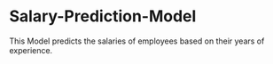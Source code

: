 # Salary-Prediction-Model
This Model predicts the salaries of employees based on their years of experience.
